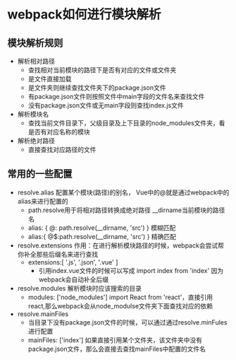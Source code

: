 # webpack如何进行模块解析

## 模块解析规则 ##
- 解析相对路径
	- 查找相对当前模块的路径下是否有对应的文件或文件夹
	- 是文件直接加载
	- 是文件夹则继续查找文件夹下的package.json文件
	- 有package.json文件则按照文件中main字段的文件名来查找文件
	- 没有package.json文件或无main字段则查找index.js文件
- 解析模块名
	- 查找当前文件目录下，父级目录及上下目录的node_modules文件夹，看是否有对应名称的模块
- 解析绝对路径
	- 直接查找对应路径的文件

## 常用的一些配置 ##
- resolve.alias 配置某个模块(路径)的别名， Vue中的@就是通过webpack中的alias来进行配置的
	- path.resolve用于将相对路径转换成绝对路径 __dirname当前模块的路径名
	- alias: { @: path.resolve(__dirname, 'src') } 模糊匹配
	- alias:{ @$:path.resolve(__dirname, 'src') } 精确匹配
- resolve.extensions 作用：在进行解析模块路径的时候，webpack会尝试帮你补全那些后缀名来进行查找
	- extensions:[ '.js', '.json', '.vue' ] 
		- 引用index.vue文件的时候可以写成 import index from 'index' 因为webpack会自动补全后缀
- resolve.modules 解析模块时应该搜索的目录
	- modules: ['node_modules']  import React from 'react'，直接引用react,那么webpack会从node_modulse文件夹下面查找对应的依赖
- resolve.mainFiles
	- 当目录下没有package.json文件的时候，可以通过通过resolve.minFules进行配置
	- mainFiles: ['index'] 如果直接引用某个文件夹，该文件夹中没有package.json文件，那么会直接去查找mainFiles中配置的文件名